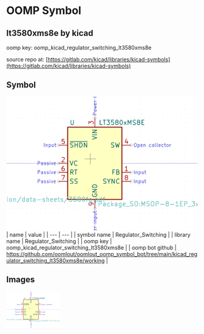 # OOMP Symbol  
## lt3580xms8e  by kicad  
  
oomp key: oomp_kicad_regulator_switching_lt3580xms8e  
  
source repo at: [https://gitlab.com/kicad/libraries/kicad-symbols](https://gitlab.com/kicad/libraries/kicad-symbols)  
## Symbol  
  
[![working.png](working_600.png)](working.png)  
| name | value | 
| --- | --- | 
| symbol name | Regulator_Switching | 
| library name | Regulator_Switching | 
| oomp key | oomp_kicad_regulator_switching_lt3580xms8e | 
| oomp bot github | https://github.com/oomlout/oomlout_oomp_symbol_bot/tree/main/kicad_regulator_switching_lt3580xms8e/working | 
## Images  
  
[![working.png](working_140.png)](working.png)  
